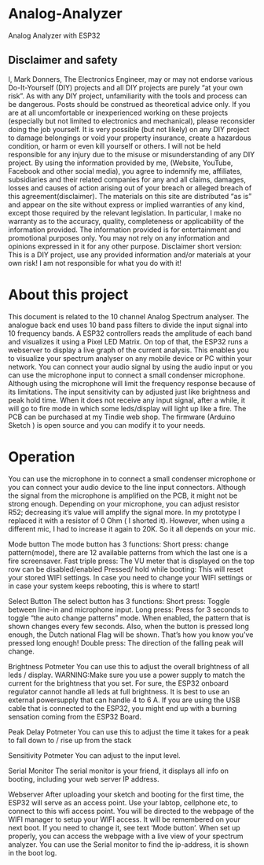 # Analog-Analyzer
Analog Analyzer with ESP32 

## Disclaimer and safety
I, Mark Donners, The Electronics Engineer, may or may not endorse various Do-It-Yourself (DIY) projects and all DIY projects are purely “at your own risk”. As with any DIY project, unfamiliarity with the tools and process can be dangerous. Posts should be construed as theoretical advice only.
If you are at all uncomfortable or inexperienced working on these projects (especially but not limited to electronics and mechanical), please reconsider doing the job yourself. It is very possible (but not likely) on any DIY project to damage belongings or void your property insurance, create a hazardous condition, or harm or even kill yourself or others. 
I will not be held responsible for any injury due to the misuse or misunderstanding of any DIY project.
By using the information provided by me, (Website, YouTube, Facebook and other social media), you agree to indemnify me, affiliates, subsidiaries and their related companies for any and all claims, damages, losses and causes of action arising out of your breach or alleged breach of this agreement(disclaimer).
The materials on this site are distributed “as is” and appear on the site without express or implied warranties of any kind, except those required by the relevant legislation. In particular, I make no warranty as to the accuracy, quality, completeness or applicability of the information provided.
The information provided is for entertainment and promotional purposes only. You may not rely on any information and opinions expressed in it for any other purpose. 
Disclaimer short version:
This is a DIY project, use any provided information and/or materials at your own risk! I am not responsible for what you do with it!

#	About this project
This document is related to the 10 channel Analog Spectrum analyser. The analogue back end uses 10 band pass filters to divide the input signal into 10 frequency bands. 
A ESP32 controllers reads the amplitude of each band and visualizes it using a Pixel LED Matrix. On top of that, the ESP32 runs a webserver to display a live graph of the current analysis. This enables you to visualize your spectrum analyser on any mobile device or PC within your network. 
You can connect your audio signal by using the audio input or you can use the microphone input to connect a small condenser microphone. Although using the microphone will limit the frequency response because of its limitations.
The input sensitivity can by adjusted just like brightness and peak hold time.  When it does not receive any input signal, after a while, it will go to fire mode in which some leds/display will light up like a fire.
The PCB can be purchased at my Tindie web shop. The firmware (Arduino Sketch ) is open source and you can modify it to your needs.

#	Operation
You can use the microphone in to connect a small condenser microphone or you can connect your audio device to the line input connectors. Although the signal from the microphone is amplified on the PCB, it might not be strong enough. Depending on your microphone, you can adjust resistor R52; decreasing it’s value will amplify the signal more. In my prototype I replaced it with a resistor of 0 Ohm ( I shorted it). However, when using a different mic, I had to increase it again to 20K. So it all depends on your mic. 

Mode button
The mode button has 3 functions:
Short press: change pattern(mode), there are 12 available patterns from which the last one is a fire screensaver.
Fast triple press: The VU meter that is displayed on the top row can be disabled/enabled
Pressed/ hold while booting: This will reset your stored WIFI settings. In case you need to change your WIFI settings or in case your system keeps rebooting, this is where to start!

Select Button
The select button has 3 functions:
Short press: Toggle between line-in and microphone input.
Long press: Press for 3 seconds to toggle “the auto change patterns” mode. When enabled, the pattern that is shown changes every few seconds. Also, when the button is pressed long enough, the Dutch national Flag will be shown. That’s how you know you’ve pressed long enough!
Double press: The direction of the falling peak will change.

Brightness Potmeter
You can use this to adjust the overall brightness of all leds / display. WARNING:Make sure you use a power supply to match the current for the brightness that you set. For sure, the ESP32 onboard regulator cannot handle all leds at full brightness. It is best to use an external powersupply that can handle 4 to 6 A. If you are using the USB cable that is connected to the ESP32, you might end up with a burning sensation coming from the ESP32 Board.

Peak Delay Potmeter
You can use this to adjust the time it takes for a peak to fall down to / rise up from the stack

Sensitivity Potmeter
You can adjust to the input level.

Serial Monitor
The serial monitor is your friend, it displays all info on booting, including your web server IP address.

Webserver
After uploading your sketch and booting for the first time, the ESP32 will serve as an access point. Use your labtop, cellphone etc, to connect to this wifi access point. You will be directed to the webpage of the WIFI manager to setup your WIFI access. It will be remembered on your next boot. If you need to change it, see text ‘Mode button’.
When set up properly, you can access the webpage with a live view of your spectrum analyzer. You can use the Serial monitor to find the ip-address, it is shown in the boot log. 
